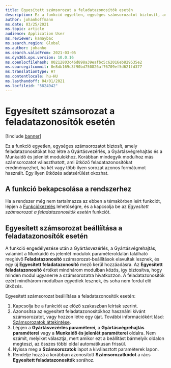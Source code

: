 ```yaml
---
title: Egyesített számsorozat a feladatazonosítók esetén
description: Ez a funkció egyetlen, egységes számsorozatot biztosít, amely feladatazonosítókat hoz létre a Gyártásvezérlés, a Gyártásvégrehajtás és a Munkaidő és jelenlét modulokhoz.
author: johanhoffmann
ms.date: 03/25/2021
ms.topic: article
audience: Application User
ms.reviewer: kamaybac
ms.search.region: Global
ms.author: johanho
ms.search.validFrom: 2021-03-05
ms.dyn365.ops.version: 10.0.16
ms.openlocfilehash: 00212803c46d898a39eafbc5c62016eb829535e2
ms.sourcegitcommit: 0e8db169c3f90bd750826af76709ef5d621fd377
ms.translationtype: HT
ms.contentlocale: hu-HU
ms.lasthandoff: 04/01/2021
ms.locfileid: "5824942"
---
```

# <a name="unified-number-sequence-for-job-ids"></a>Egyesített számsorozat a feladatazonosítók esetén

[!include [banner](../includes/banner.md)]

Ez a funkció egyetlen, egységes számsorozatot biztosít, amely feladatazonosítókat hoz létre a Gyártásvezérlés, a Gyártásvégrehajtás és a Munkaidő és jelenlét modulokhoz. Korábban mindegyik modulhoz más számsorozatot választhatott, ami ütköző feladatazonosítókat eredményezhet, ha két vagy több ilyen sorozat azonos formátumot használt. Egy ilyen ütközés adatsérülést okozhat.

## <a name="turn-on-this-feature-for-your-system"></a>A funkció bekapcsolása a rendszerhez

Ha a rendszer még nem tartalmazza az ebben a témakörben leírt funkciót, lépjen a [Funkciókezelés](../../fin-ops-core/fin-ops/get-started/feature-management/feature-management-overview.md) lehetőségre, és a kapcsolja be az *Egyesített számsorozat a feladatazonosítók esetén* funkciót.

## <a name="set-up-the-unified-number-sequence-for-job-ids"></a>Egyesített számsorozat beállíítása a feladatazonosítók esetén

A funkció engedélyezése után a Gyártásvezérlés, a Gyártásvégrehajtás, valamint a Munkaidő és jelenlét modulok paraméteroldalán található meglévő **Feladatazonosító** számsorozat-beállítások elavultak lesznek, és egy új **Egyesített feladatazonosító** mező kerül hozzáadásra. Az **Egyesített feladatazonosító** értéket mindhárom modulban közös, így biztosítva, hogy minden modul ugyanerre a számsorozatra hivatkozzon. A feladatazonosítók ezért mindhárom modulban egyediek lesznek, és soha nem fordul elő ütközés.

Egyesített számsorozat beállíítása a feladatazonosítók esetén:

1. Kapcsolja be a funkciót az előző szakaszban leírtak szerint.
1. Azonosítsa az egyesített feladatazonosítókhoz használni kívánt számsorozatot, vagy hozzon létre egy újat. További információkért lásd: [Számsorozatok áttekintése](../../fin-ops-core/fin-ops/organization-administration/number-sequence-overview.md).
1. Lépjen a **Gyártásvezérlés paraméterei**, a **Gyártásvégrehajtás paraméterei** vagy a **Munkaidő és jelenlét paraméterei** oldalra. Nem számít, melyiket választja, mert amikor ezt a beállítást bármelyik oldalon megteszi, az összes többi oldal automatikusan frissül.
1. Nyissa meg a **Számsorozatok** lapot a kiválasztott paraméterek lapon.
1. Rendelje hozzá a korábban azonosított **Számsorozatkódot** a rács **Egyesített feladatazonosítók** sorához.

